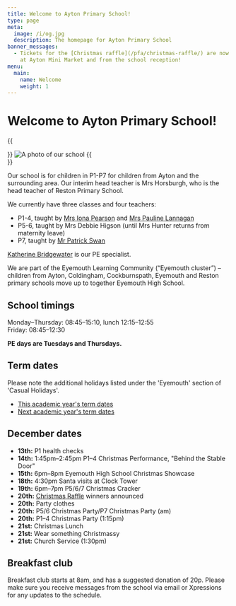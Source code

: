 ```yaml
---
title: Welcome to Ayton Primary School!
type: page
meta:
  image: /i/og.jpg
  description: The homepage for Ayton Primary School
banner_messages:
  - Tickets for the [Christmas raffle](/pfa/christmas-raffle/) are now on sale
    at Ayton Mini Market and from the school reception!
menu:
  main:
    name: Welcome
    weight: 1
---
```


# Welcome to Ayton Primary School!

{{<aside side="center">}}
![A photo of our school](/i/school.jpg)
{{</aside>}}

Our school is for children in P1-P7 for children from Ayton and the surrounding area. Our interim head teacher is Mrs Horsburgh, who is the head teacher of Reston Primary School.

We currently have three classes and four teachers:

* P1-4, taught by [Mrs Iona Pearson](mailto:gw22pearsoniona@glow.sch.uk) and [Mrs Pauline Lannagan](mailto:gw17lannaganpauline@glow.sch.uk)
* P5-6, taught by Mrs Debbie Higson (until Mrs Hunter returns from maternity leave)
* P7, taught by [Mr Patrick Swan](mailto:gw19swanpatrick@glow.sch.uk)

[Katherine Bridgewater](mailto:gw09bridgewaterkathe@glow.sch.uk) is our PE specialist.

We are part of the Eyemouth Learning Community (“Eyemouth cluster”) – children from Ayton, Coldingham, Cockburnspath, Eyemouth and Reston primary schools move up to together Eyemouth High School.


## School timings

Monday–Thursday: 08:45–15:10, lunch 12:15–12:55  
Friday: 08:45–12:30

**PE days are Tuesdays and Thursdays.**


## Term dates

Please note the additional holidays listed under the 'Eyemouth' section of 'Casual Holidays'.

* [This academic year's term dates](https://www.scotborders.gov.uk/info/20009/schools_and_learning/621/term_holiday_and_closure_dates/2)
* [Next academic year's term dates](https://www.scotborders.gov.uk/info/20009/schools_and_learning/621/term_holiday_and_closure_dates/3)


## December dates

* **13th:** P1 health checks
* **14th:** 1:45pm–2:45pm P1–4 Christmas Performance, "Behind the Stable Door"
* **15th:** 6pm–8pm Eyemouth High School Christmas Showcase
* **18th:** 4:30pm Santa visits at Clock Tower
* **19th:** 6pm–7pm P5/6/7 Christmas Cracker
* **20th:** [Christmas Raffle](/pfa/christmas-raffle/) winners announced
* **20th:** Party clothes
* **20th:** P5/6 Christmas Party/P7 Christmas Party (am)
* **20th:** P1–4 Christmas Party (1:15pm)
* **21st:** Christmas Lunch
* **21st:** Wear something Christmassy
* **21st:** Church Service (1:30pm)


## Breakfast club

Breakfast club starts at 8am, and has a suggested donation of 20p. Please make sure you receive messages from the school via email or Xpressions for any updates to the schedule.
